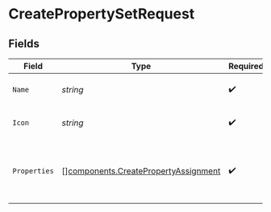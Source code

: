 # CreatePropertySetRequest


## Fields

| Field                                                                                        | Type                                                                                         | Required                                                                                     | Description                                                                                  |
| -------------------------------------------------------------------------------------------- | -------------------------------------------------------------------------------------------- | -------------------------------------------------------------------------------------------- | -------------------------------------------------------------------------------------------- |
| `Name`                                                                                       | *string*                                                                                     | :heavy_check_mark:                                                                           | The name of the property set                                                                 |
| `Icon`                                                                                       | *string*                                                                                     | :heavy_check_mark:                                                                           | The icon of the property set                                                                 |
| `Properties`                                                                                 | [][components.CreatePropertyAssignment](../../models/components/createpropertyassignment.md) | :heavy_check_mark:                                                                           | The properties and their configuration of this property set                                  |
